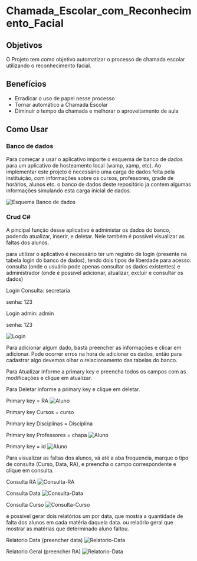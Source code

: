 # Chamada_Escolar_com_Reconhecimento_Facial

## Objetivos
O Projeto tem como objetivo automatizar o processo de chamada escolar utilizando o reconhecimento facial.

## Benefícios
 - Erradicar o uso de papel nesse processo
 - Tornar automático a Chamada Escolar
 - Diminuir o tempo da chamada e melhorar o aproveitamento de aula 
 
 ## Como Usar
 
### Banco de dados
Para começar a usar o aplicativo importe o esquema de banco de dados para um aplicativo de hosteamento local (wamp, xamp, etc).
Ao implementar este projeto é necessário uma carga de dados feita pela instituição, com informações sobre os cursos, professores, grade de horários, alunos etc. o banco de dados deste repositório ja contem algumas informações simulando esta carga inicial de dados.

![Esquema Banco de dados](https://github.com/Alisson-tech/Chamada_Escolar_com_Reconhecimento_Facial/blob/master/img/esquema-banco.png)

### Crud C#
A pincipal função desse aplicativo é administar os dados do banco, podendo atualizar, inserir, e deletar. Nele também é possivel visualizar as faltas dos alunos.

para utilizar o aplicativo é necessário ter um registro de login (presente na tabela login do banco de dados), tendo dois tipos de liberdade para acesso: consulta (onde o usuário pode apenas consultar os dados existentes) e administrador (onde é possível adicionar, atualizar, excluir e consultar os dados)


Login Consulta: secretaria

senha: 123


Login admin: admin

senha: 123

![Login](https://github.com/Alisson-tech/Chamada_Escolar_com_Reconhecimento_Facial/blob/master/img/Login-c%23.png)

Para adicionar algum dado, basta preencher as informações e clicar em adicionar. Pode ocorrer erros na hora de adicionar os dados, então para cadastrar algo devemos olhar o relacionamento das tabelas do banco.

Para Atualizar informe a primary key e preencha todos os campos com as modificações e clique em atualizar.

Para Deletar informe a primary key e clique em deletar.

Primary key = RA
![Aluno](https://github.com/Alisson-tech/Chamada_Escolar_com_Reconhecimento_Facial/blob/master/img/aluno-c%23.png)

Primary key Cursos = curso

Primary key Disciplinas = Disciplina

Primary key Professores = chapa
![Aluno](https://github.com/Alisson-tech/Chamada_Escolar_com_Reconhecimento_Facial/blob/master/img/cursos-c%23.png)

Primary key = id
![Aluno](https://github.com/Alisson-tech/Chamada_Escolar_com_Reconhecimento_Facial/blob/master/img/grade_escolar-c%23.png)


Para visualizar as faltas dos alunos, vá até a aba frequencia, marque o tipo de consulta (Curso, Data, RA), e preencha o campo correspondente e clique em consulta.

Consulta RA
![Consulta-RA](https://github.com/Alisson-tech/Chamada_Escolar_com_Reconhecimento_Facial/blob/master/img/Consulta-RA-c%23.PNG)

Consulta Data
![Consulta-Data](https://github.com/Alisson-tech/Chamada_Escolar_com_Reconhecimento_Facial/blob/master/img/Consulta-Data-c%23.PNG)

Consulta Curso
![Consulta-Curso](https://github.com/Alisson-tech/Chamada_Escolar_com_Reconhecimento_Facial/blob/master/img/Consulta-Curso-c%23.PNG)

é possivel gerar dois relatórios um por data, que mostra a quantidade de falta dos alunos em cada matéria daquela data. ou relaório geral que mostrar as matérias que determinado aluno faltou.

Relatorio Data (preencher data)
![Relatorio-Data](https://github.com/Alisson-tech/Chamada_Escolar_com_Reconhecimento_Facial/blob/master/img/Relatorio-Data-c%23.PNG)

Relatorio Geral (preencher RA)
![Relatorio-Data](https://github.com/Alisson-tech/Chamada_Escolar_com_Reconhecimento_Facial/blob/master/img/Relatorio-Geral.PNG)
